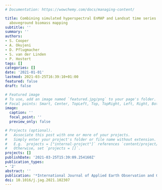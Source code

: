 ```yaml
---
# Documentation: https://wowchemy.com/docs/managing-content/

title: Combining simulated hyperspectral EnMAP and Landsat time series for forest
  aboveground biomass mapping
subtitle: ''
summary: ''
authors:
- S. Cooper
- A. Okujeni
- D. Pflugmacher
- S. van der Linden
- P. Hostert
tags: []
categories: []
date: '2021-01-01'
lastmod: 2021-03-25T16:39:10+01:00
featured: false
draft: false

# Featured image
# To use, add an image named `featured.jpg/png` to your page's folder.
# Focal points: Smart, Center, TopLeft, Top, TopRight, Left, Right, BottomLeft, Bottom, BottomRight.
image:
  caption: ''
  focal_point: ''
  preview_only: false

# Projects (optional).
#   Associate this post with one or more of your projects.
#   Simply enter your project's folder or file name without extension.
#   E.g. `projects = ["internal-project"]` references `content/project/deep-learning/index.md`.
#   Otherwise, set `projects = []`.
projects: []
publishDate: '2021-03-25T15:39:09.254160Z'
publication_types:
- '2'
abstract: ''
publication: '*International Journal of Applied Earth Observation and Geoinformation*'
doi: 10.1016/j.jag.2021.102307
---
```

